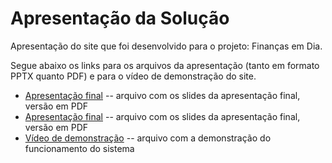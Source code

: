 # Apresentação da Solução

Apresentação do site que foi desenvolvido para o projeto: Finanças em Dia.

Segue abaixo os links para os arquivos da apresentação (tanto em formato PPTX quanto PDF) e para o vídeo de demonstração do site.

* [Apresentação final](./Apresentação-ProjetoAPPWeb-T3G3.pdf) -- arquivo com os slides da apresentação final, versão em PDF
* [Apresentação final](./Apresentação-ProjetoAPPWeb-T3G3.pptx) -- arquivo com os slides da apresentação final, versão em PDF
* [Vídeo de demonstração](./sample-video.mp4) -- arquivo com a demonstração do funcionamento do sistema


